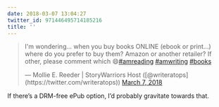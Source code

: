 ```yaml
---
date: 2018-03-07 13:04:27
twitter_id: 971446495714185216
title: ''
---
```


<blockquote class="twitter-tweet"><p lang="en" dir="ltr">I&#39;m wondering... when you buy books ONLINE (ebook or print...) where do you prefer to buy them? Amazon or another retailer? If other, please comment which 😄<a href="https://twitter.com/hashtag/amreading?src=hash&amp;ref_src=twsrc%5Etfw">#amreading</a> <a href="https://twitter.com/hashtag/amwriting?src=hash&amp;ref_src=twsrc%5Etfw">#amwriting</a> <a href="https://twitter.com/hashtag/books?src=hash&amp;ref_src=twsrc%5Etfw">#books</a></p>&mdash; Mollie E. Reeder | StoryWarriors Host ([@writeratops](https://twitter.com/writeratops)) <a href="https://twitter.com/writeratops/status/971444719862648833?ref_src=twsrc%5Etfw">March 7, 2018</a></blockquote>
<script async src="https://platform.twitter.com/widgets.js" charset="utf-8"></script>

If there’s a DRM-free ePub option, I’d probably gravitate towards that.
